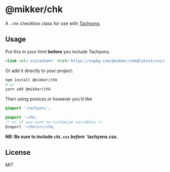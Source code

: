 # @mikker/chk

A `.chk` checkbox class for use with [Tachyons](http://tachyons.io).

## Usage

Put this in your html **before** you include Tachyons.

```html
<link rel='stylesheet' href='https://unpkg.com/@mikker/chk@latest/css/chk.css' />
```

Or add it directly to your project:

```sh
npm install @mikker/chk
# or
yarn add @mikker/chk
```

Then using postcss or however you'd like

```css
@import '~tachyons';

@import '~chk;
/* or if you want to customize variables */
@import '~chk/src/chk;
```

**NB: Be sure to include `chk.css` _before_ `tachyons.css.**

## License

MIT
